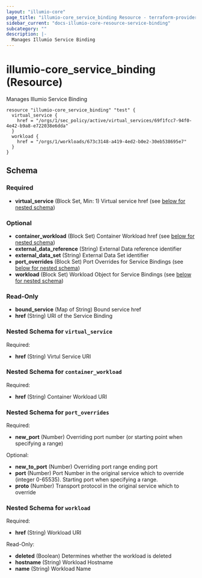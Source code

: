 ```yaml
---
layout: "illumio-core"
page_title: "illumio-core_service_binding Resource - terraform-provider-illumio-core"
sidebar_current: "docs-illumio-core-resource-service-binding"
subcategory: ""
description: |-
  Manages Illumio Service Binding
---
```


# illumio-core_service_binding (Resource)

Manages Illumio Service Binding

```hcl
resource "illumio-core_service_binding" "test" {
  virtual_service {
    href = "/orgs/1/sec_policy/active/virtual_services/69f1fcc7-94f0-4e42-b9a8-e722038e6dda"
  }
  workload {
    href = "/orgs/1/workloads/673c3148-a419-4ed2-b0e2-30eb538695e7"
  }
}
```

## Schema

### Required

- **virtual_service** (Block Set, Min: 1) Virtual service href (see [below for nested schema](#nestedblock--virtual_service))

### Optional

- **container_workload** (Block Set) Container Workload href (see [below for nested schema](#nestedblock--container_workload))
- **external_data_reference** (String) External Data reference identifier
- **external_data_set** (String) External Data Set identifier
- **port_overrides** (Block Set) Port Overrides for Service Bindings (see [below for nested schema](#nestedblock--port_overrides))
- **workload** (Block Set) Workload Object for Service Bindings (see [below for nested schema](#nestedblock--workload))

### Read-Only

- **bound_service** (Map of String) Bound service href
- **href** (String) URI of the Service Binding

<a id="nestedblock--virtual_service"></a>
### Nested Schema for `virtual_service`

Required:

- **href** (String) Virtul Service URI


<a id="nestedblock--container_workload"></a>
### Nested Schema for `container_workload`

Required:

- **href** (String) Container Workload URI


<a id="nestedblock--port_overrides"></a>
### Nested Schema for `port_overrides`

Required:

- **new_port** (Number) Overriding port number (or starting point when specifying a range)

Optional:

- **new_to_port** (Number) Overriding port range ending port
- **port** (Number) Port Number in the original service which to override (integer 0-65535). Starting port when specifying a range.
- **proto** (Number) Transport protocol in the original service which to override


<a id="nestedblock--workload"></a>
### Nested Schema for `workload`

Required:

- **href** (String) Workload URI

Read-Only:

- **deleted** (Boolean) Determines whether the workload is deleted
- **hostname** (String) Workload Hostname
- **name** (String) Workload Name



